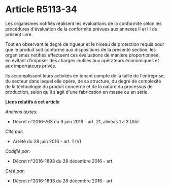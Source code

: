 # Article R5113-34

Les organismes notifiés réalisent les évaluations de la conformité selon les procédures d'évaluation de la conformité prévues
aux annexes II et III du présent livre.

Tout en observant le degré de rigueur et le niveau de protection requis pour que le produit soit conforme aux dispositions de
la présente section, les organismes notifiés effectuent ces évaluations de manière proportionnée, en évitant d'imposer des
charges inutiles aux opérateurs économiques et aux importateurs privés.

Ils accomplissent leurs activités en tenant compte de la taille de l'entreprise, du secteur dans lequel elle opère, de sa
structure, du degré de complexité de la technologie du produit concerné et de la nature du processus de production, selon
qu'il s'agit d'une fabrication en masse ou en série.

**Liens relatifs à cet article**

_Anciens textes_:

  - Décret n°2016-763 du 9 juin 2016 - art. 21, alinéas 1 à 3 (Ab)

_Cité par_:

  - Arrêté du 28 juin 2016 - art. 1 (V)

_Codifié par_:

  - Décret n°2016-1893 du 28 décembre 2016 - art.

_Créé par_:

  - Décret n°2016-1893 du 28 décembre 2016 - art.
